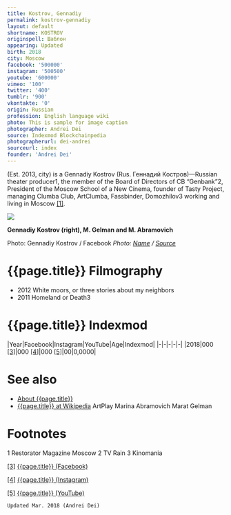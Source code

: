 ```yaml
---
title: Kostrov, Gennadiy
permalink: kostrov-gennadiy
layout: default
shortname: KOSTROV
originspell: Шаблон
appearing: Updated
birth: 2018
city: Moscow
facebook: '500000'
instagram: '500500'
youtube: '600000'
vimeo: '100'
twitter: '400'
tumblr: '900'
vkontakte: '0'
origin: Russian
profession: English language wiki
photo: This is sample for image caption
photographer: Andrei Dei
source: Indexmod Blockchainpedia
photographerurl: dei-andrei
sourceurl: index
founder: 'Andrei Dei'
---
```


(Est. 2013, city) is a Gennadiy Kostrov (Rus. Геннадий Костров)—Russian theater producer1, the member of the Board of Directors of CB “Genbank”2, President of the Moscow School of a New Cinema, founder of Tasty Project, managing Clumba Club, ArtClumba, Fassbinder, Domozhilov3 working and living in Moscow <span id="a1">[\[1\]](#f1)</span>.

![](/encyclopedia/images/kostrov.jpg)

**Gennadiy Kostrov (right), M. Gelman and M. Abramovich**

Photo: Gennadiy Kostrov / Facebook
*Photo: [Name](index) / [Source](index)*

# {{page.title}} Filmography

+ 2012 White moors, or three stories about my neighbors
+ 2011 Homeland or Death3

# {{page.title}} Indexmod

|Year|Facebook|Instagram|YouTube|Age|Indexmod|
|-|-|-|-|-|
|2018|000 <span id="a3">[\[3\]](#f3)</span>|000 <span id="a4">[\[4\]](#f4)</span>|000 <span id="a5">[\[5\]](#f5)</span>|00|0,0000|


# See also

+ [About {{page.title}}](index)
+ [{{page.title}} at Wikipedia](index)
ArtPlay
Marina Abramovich
Marat Gelman

# Footnotes

1 Restorator Magazine Moscow
2 TV Rain
3 Kinomania

[[3]](#a3) <span id="f3"></span> [{{page.title}} (Facebook)](index)

[[4]](#a4) <span id="f4"></span> [{{page.title}} (Instagram)](index)

[[5]](#a5) <span id="f5"></span> [{{page.title}} (YouTube)](index)

`Updated Mar. 2018 (Andrei Dei)`
